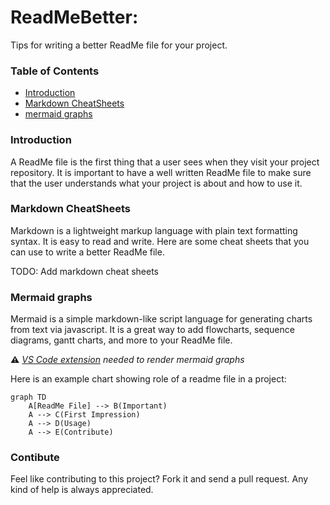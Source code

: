 
# ReadMeBetter:

Tips for writing a better ReadMe file for your project.

### Table of Contents
- [Introduction](#introduction)
- [Markdown CheatSheets](#markdown-cheatsheets)
- [mermaid graphs](#mermaid-graphs)


### Introduction

A ReadMe file is the first thing that a user sees when they visit your project repository. It is important to have a well written ReadMe file to make sure that the user understands what your project is about and how to use it.

### Markdown CheatSheets

Markdown is a lightweight markup language with plain text formatting syntax. It is easy to read and write. Here are some cheat sheets that you can use to write a better ReadMe file.

TODO: Add markdown cheat sheets

### Mermaid graphs

Mermaid is a simple markdown-like script language for generating charts from text via javascript. It is a great way to add flowcharts, sequence diagrams, gantt charts, and more to your ReadMe file.

**⚠️** *[VS Code extension](https://marketplace.visualstudio.com/items?itemName=bierner.markdown-mermaid) needed to render mermaid graphs*

Here is an example chart showing role of a readme file in a project:




```mermaid
graph TD
    A[ReadMe File] --> B(Important)
    A --> C(First Impression)
    A --> D(Usage)
    A --> E(Contribute)
```



### Contibute
Feel like contributing to this project? Fork it and send a pull request. Any kind of help is always appreciated.
